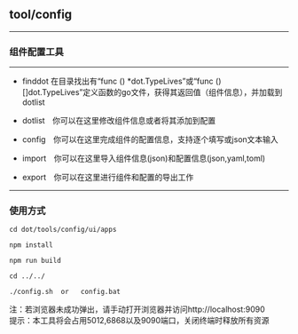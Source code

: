 
## tool/config
---
### 组件配置工具
---

* finddot  在目录找出有“func () *dot.TypeLives”或“func () []dot.TypeLives”定义函数的go文件，获得其返回值（组件信息），并加载到dotlist  
* dotlist　你可以在这里修改组件信息或者将其添加到配置　　

* config　你可以在这里完成组件的配置信息，支持逐个填写或json文本输入

* import　你可以在这里导入组件信息(json)和配置信息(json,yaml,toml)

* export　你可以在这里进行组件和配置的导出工作

---

### 使用方式

```
cd dot/tools/config/ui/apps

npm install

npm run build

cd ../../

./config.sh  or   config.bat

```
注：若浏览器未成功弹出，请手动打开浏览器并访问http://localhost:9090  
提示：本工具将会占用5012,6868以及9090端口，关闭终端时释放所有资源